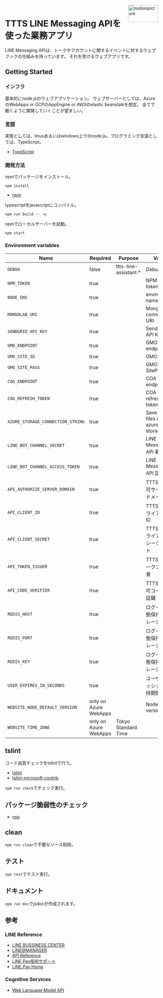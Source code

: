 <img src="https://motionpicture.jp/images/common/logo_01.svg" alt="motionpicture" title="motionpicture" align="right" height="56" width="98"/>

# TTTS LINE Messaging APIを使った業務アプリ

LINE Messaging APIは、トークやアカウントに関するイベントに対するウェブフックの仕組みを持っています。
それを受けるウェブアプリです。

## Getting Started

### インフラ
基本的にnode.jsのウェブアプリケーション。
ウェブサーバーとしては、AzureのWebApps or GCPのAppEngine or AWSのelastic beanstalkを想定。
全てで動くように開発していくことが望ましい。

### 言語
実態としては、linuxあるいはwindows上でのnode.js。プログラミング言語としては、TypeScript。

* [TypeScript](https://www.typescriptlang.org/)

### 開発方法
npmでパッケージをインストール。

```shell
npm install
```
* [npm](https://www.npmjs.com/)

typescriptをjavascriptにコンパイル。

```shell
npm run build -- -w
```

npmでローカルサーバーを起動。

```shell
npm start
```


### Environment variables

| Name                              | Required              | Purpose               | Value                           |
| --------------------------------- | --------------------- | --------------------- | ------------------------------- |
| `DEBUG`                           | false                 | ttts-line-assistant:* | Debug                           |
| `NPM_TOKEN`                       | true                  |                       | NPM auth token                  |
| `NODE_ENV`                        | true                  |                       | environment name                |
| `MONGOLAB_URI`                    | true                  |                       | MongoDB connection URI          |
| `SENDGRID_API_KEY`                | true                  |                       | SendGrid API Key                |
| `GMO_ENDPOINT`                    | true                  |                       | GMO API endpoint                |
| `GMO_SITE_ID`                     | true                  |                       | GMO SiteID                      |
| `GMO_SITE_PASS`                   | true                  |                       | GMO SitePass                    |
| `COA_ENDPOINT`                    | true                  |                       | COA API endpoint                |
| `COA_REFRESH_TOKEN`               | true                  |                       | COA API refresh token           |
| `AZURE_STORAGE_CONNECTION_STRING` | true                  |                       | Save CSV files on azure storage |
| `LINE_BOT_CHANNEL_SECRET`         | true                  |                       | LINE Messaging API 署名検証     |
| `LINE_BOT_CHANNEL_ACCESS_TOKEN`   | true                  |                       | LINE Messaging API 認証         |
| `API_AUTHORIZE_SERVER_DOMAIN`     | true                  |                       | TTTS API 認可サーバードメイン           |
| `API_CLIENT_ID`                   | true                  |                       | TTTS APIクライアントID                |
| `API_CLIENT_SECRET`               | true                  |                       | TTTS APIクライアントシークレット            |
| `API_TOKEN_ISSUER`                | true                  |                       | TTTS APIトークン発行者              |
| `API_CODE_VERIFIER`               | true                  |                       | TTTS API認可コード検証鍵           |
| `REDIS_HOST`                      | true                  |                       | ログイン状態保持ストレージ               |
| `REDIS_PORT`                      | true                  |                       | ログイン状態保持ストレージ               |
| `REDIS_KEY`                       | true                  |                       | ログイン状態保持ストレージ               |
| `USER_EXPIRES_IN_SECONDS`         | true                  |                       | ユーザーセッション保持期間               |
| `WEBSITE_NODE_DEFAULT_VERSION`    | only on Azure WebApps |                       | Node.js version                 |
| `WEBSITE_TIME_ZONE`               | only on Azure WebApps | Tokyo Standard Time   |


## tslint

コード品質チェックをtslintで行う。
* [tslint](https://github.com/palantir/tslint)
* [tslint-microsoft-contrib](https://github.com/Microsoft/tslint-microsoft-contrib)

`npm run check`でチェック実行。


## パッケージ脆弱性のチェック

* [nsp](https://www.npmjs.com/package/nsp)


## clean
`npm run clean`で不要なソース削除。


## テスト
`npm test`でテスト実行。


## ドキュメント
`npm run doc`でjsdocが作成されます。


## 参考

### LINE Reference

* [LINE BUSSINESS CENTER](https://business.line.me/ja/)
* [LINE@MANAGER](https://admin-official.line.me/)
* [API Reference](https://devdocs.line.me/ja/)
* [LINE Pay技術サポート](https://pay.line.me/jp/developers/documentation/download/tech?locale=ja_JP)
* [LINE Pay Home](https://pay.line.me/jp/)


### Cognitive Services

* [Web Language Model API](https://westus.dev.cognitive.microsoft.com/docs/services/55de9ca4e597ed1fd4e2f104/operations/55de9ca4e597ed19b0de8a51)
